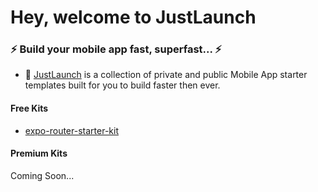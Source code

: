 # Hey, welcome to JustLaunch

### ⚡ Build your mobile app fast, superfast... ⚡
- 📱 [JustLaunch](https://makerkit.dev) is a collection of private and public Mobile App starter templates built for you to build faster then ever.

#### Free Kits
- [expo-router-starter-kit](https://github.com/justlaunch-app/expo-router-starter-kit) 

#### Premium Kits
Coming Soon...
